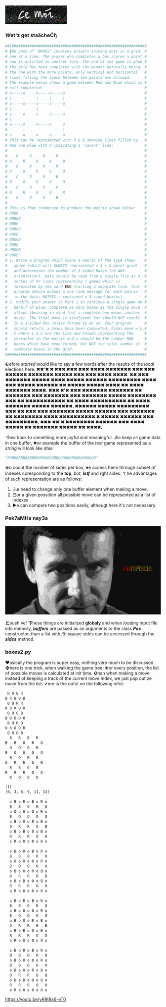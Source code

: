 ![4aplata](pix/ce_moi.gif)
### *W*et'z get staächeĆɧ
```python
##T#############################################################
# ┫he game of "BOXES" involves players joining dots in a grid  #
# one at a time. The player who completes a box scores a point #
# and is entitled to another turn. The end of the game is when #
# the grid has been completed with the winner naturally being  #
# the one with the more points. Only vertical and horizontal   #
# lines filling the space between two points are allowed.      #
# The example below shows a game between Red and Blue which is #
# half completed:                                              #
# o-----o     o-----o-----o                                    #
# |     |     |     |     |                                    #
# o-----o-----o-----o-----o                                    #
# |           |                                                #
# o     o     o     o-----o                                    #
# |                                                            #
# o-----o     o-----o     o                                    #
#       |                 |                                    #
# o     o     o     o-----o                                    #
# This can be represented with R & B showing lines filled by   #
# Red and Blue with O indicating a 'vacant' line:              #
#                                                              #
#    R     O     B     R                                       #
# B     R     B     B     B                                    #
#    B     B     R     R                                       #
# R     O     R     O     O                                    #
#    O     O     O     B                                       #
# B     O     O     O     O                                    #
#    B     O     R     O                                       #
# O     R     O     O     R                                    #
#    O     O     O     B                                       #
#                                                              #
# This is then condensed to produce the matrix shown below:    #
# ROBR                                                         #
# BRBBB                                                        #
# BBRR                                                         #
# ROROO                                                        #
# OOOB                                                         #
# BOOOO                                                        #
# BORO                                                         #
# OROOR                                                        #
# OOOB                                                         #
# 1. Write a program which scans a matrix of the type shown    #
#   above (which will ALWAYS represented a 5 x 5 point grid)   #
#   and determines the number of 3-sided boxes (of ANY         #
#   orientation). Data should be read from a single file as a  #
#   series of 9r lines representing r games which is           #
#   terminated by the word END starting a separate line. Your  #
#   program should output a one line message for each matrix   #
#   in the data: MATRIX r contained x 3-sided box(es).         #
# 2. Modify your answer to Part 1 to continue a single game on #
#   behalf of Blue. Complete as many boxes as the single move  #
#   allows (bearing in mind that a complete box means another  #
#   move). The final move is irrelevant but should NOT result  #
#   in a 3-sided box unless forced to do so. Your program      #
#   should return: x boxes have been completed. Final move = L,#
#   C where L & C are the Line and Column representing the     #
#   character in the matrix and x should be the number NEW     #
#   boxes which have been formed, but NOT the total number of  #
#   complete boxes in the grid.                                #
################################################################
```
☯efore *started* would like to say a few words after the results
of the *local* elections here: **✖✖'✖ ✖ ✖✖✖ ✖✖✖ ✖✖✖ ✖✖✖✖ ✖✖✖✖✖✖✖
✖✖✖ ✖✖✖ ✖✖✖✖✖✖ ✖✖✖✖✖✖✖ ✖✖✖✖✖ ✖✖✖ ✖✖✖ ✖✖✖✖ ✖✖✖✖. ✖✖ ✖✖✖ ✖✖✖✖✖✖✖
✖✖✖✖✖ ✖✖✖✖ ✖✖✖✖✖ ✖✖✖✖✖✖ ✖✖✖✖✖✖✖✖✖ ✖✖✖✖ ✖✖✖ ✖✖✖✖✖ ✖✖✖✖✖✖ ✖✖
✖✖✖✖✖ ✖✖✖✖✖ ✖✖✖✖ ✖✖ ✖✖✖✖ ✖✖✖✖✖✖✖ ✖✖✖✖. ✖✖✖ ✖'✖ ✖✖✖ ✖✖✖✖✖✖✖
✖✖✖✖✖✖✖ ✖✖ ✖✖✖✖✖✖✖ ✖✖✖ ✖✖✖✖✖✖✖ ✖✖✖ ✖✖✖✖✖✖✖ ✖✖✖✖✖ ✖✖✖✖✖✖✖✖ ✖✖✖ ✖✖
✖✖✖✖✖✖✖✖✖✖✖ ✖✖ ✖✖✖✖ ✖✖✖✖✖✖✖✖✖✖ ✖✖ ✖✖✖✖ ✖✖✖✖✖✖✖ ✖✖✖✖✖ ✖✖✖✖✖✖.
✖✖✖✖✖✖ ✖✖✖✖✖ ✖✖✖✖✖✖✖✖✖ ✖✖✖ ✖✖ ✖✖✖ ✖✖✖ ✖✖✖✖✖✖✖ ✖✖✖✖✖ ✖✖✖✖✖✖ ✖✖✖
✖✖✖✖✖✖✖ ✖✖ ✖✖✖✖✖✖✖✖ ✖✖✖✖ ✖✖✖✖✖✖✖✖✖✖ ✖ ✖✖✖✖✖ ✖✖✖✖✖✖ ✖✖✖ ✖✖✖✖✖✖✖✖✖.
✖✖✖ ✖✖'✖ ✖✖✖✖✖✖✖✖ ✖✖✖✖✖✖ ✖✖✖ ✖✖✖✖ ✖✖✖✖✖ ✖✖ ✖✖✖✖✖✖✖ ✖✖✖✖✖ ✖✖ ✖✖✖✖.**

*今ow* back to something more joyful and meaningful. *ゑe* keep
all game data in one buffer, ✖or example the buffer of the *text*
game represented as a *string* will look like dhis:
```python
"ROBRBRBBBBBRRROROOOOOBBOOOOBOROOROOROOOB"
```
☢o count the number of sides per box, ♣e access them through
subset of indexes coresponding to the **top**, *bot*, ***letf*** and
rght sides. てhe advantages of such representation are as follows:
1. ふe need to change only one buffer element when making a move.
2. ☰or a given possition all possible move can be represented as a
   list of indexes.
3. ►e can compare two positions easily, althougt here it's not necessary.

### Pek7aMHa nay3a
![koush](pix/kashpirovsky.png)

**と**oush ve! **下**hese things are initialized **globaly** and when
*loading* input file into memory, ***buffers*** are passed as an arguments
to the class ***Pos*** constructor, than a list with *jth* square sides
can be accessed through the ***sides*** method.

### boxes2.py
❤asically the program is super easy, nothing very much to be discussed.
❖here is one trick, when walking the game tree: ✚or every position, the
list of possible moves is calculated at init time. ✪han when making a
move instead of keeping a track of the current move index, we just
pop out ze move from the list. ✔ere is the oufut on the following
infut:
```
 R O B R 
B R B B B
 B B R R 
R O R O O
 O O O B 
B O O O O
 B O R O 
O R O O R
 O O O B
  B   R   B   R
B   B   O   R   O
  O   O   O   R
B   O   O   O   O
  B   O   R   B
O   R   R   O   B
  B   B   O   B
R   R   R   O   O
  R   O   O   O
```

```
[1]
[0, 3, 8, 9, 11, 13]

  o B o R o B o R o
  B   B   O   R   O
  o O o O o O o R o
  B   O   O   O   O
  o B o O o R o B o
  O   R   R   O   B
  o B o B o O o B o
  R   R   R   O   O
  o R o O o O o O o

  o B o R o B o R o
  B   B   O   R   O
  o O o O o O o R o
  B   O   O   O   O
  o B o O o R o B o
  O   R   R   B   B
  o B o B o O o B o
  R   R   R   O   O
  o R o O o O o O o

  o B o R o B o R o
  B   B   O   R   O
  o B o O o O o R o
  B   O   O   O   O
  o B o O o R o B o
  O   R   R   B   B
  o B o B o O o B o
  R   R   R   O   O
  o R o O o O o O o

  o B o R o B o R o
  B   B   O   R   O
  o B o O o O o R o
  B   B   O   O   O
  o B o O o R o B o
  O   R   R   B   B
  o B o B o O o B o
  R   R   R   O   O
  o R o O o O o O o
```
https://youtu.be/yRRt8x6-eT0
